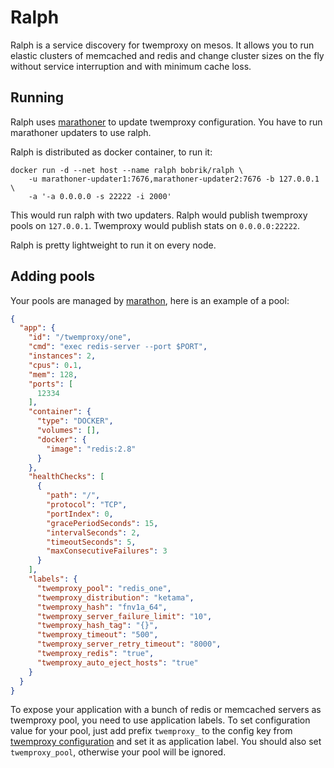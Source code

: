 # Ralph

Ralph is a service discovery for twemproxy on mesos. It allows you to run
elastic clusters of memcached and redis and change cluster sizes on
the fly without service interruption and with minimum cache loss.

## Running

Ralph uses [marathoner](https://github.com/bobrik/marathoner) to update
twemproxy configuration. You have to run marathoner updaters to use ralph.

Ralph is distributed as docker container, to run it:

```
docker run -d --net host --name ralph bobrik/ralph \
    -u marathoner-updater1:7676,marathoner-updater2:7676 -b 127.0.0.1 \
    -a '-a 0.0.0.0 -s 22222 -i 2000'
```

This would run ralph with two updaters. Ralph would publish
twemproxy pools on `127.0.0.1`. Twemproxy would publish stats
on `0.0.0.0:22222`.

Ralph is pretty lightweight to run it on every node.

## Adding pools

Your pools are managed by [marathon](https://mesosphere.github.io/marathon/),
here is an example of a pool:


```json
{
  "app": {
    "id": "/twemproxy/one",
    "cmd": "exec redis-server --port $PORT",
    "instances": 2,
    "cpus": 0.1,
    "mem": 128,
    "ports": [
      12334
    ],
    "container": {
      "type": "DOCKER",
      "volumes": [],
      "docker": {
        "image": "redis:2.8"
      }
    },
    "healthChecks": [
      {
        "path": "/",
        "protocol": "TCP",
        "portIndex": 0,
        "gracePeriodSeconds": 15,
        "intervalSeconds": 2,
        "timeoutSeconds": 5,
        "maxConsecutiveFailures": 3
      }
    ],
    "labels": {
      "twemproxy_pool": "redis_one",
      "twemproxy_distribution": "ketama",
      "twemproxy_hash": "fnv1a_64",
      "twemproxy_server_failure_limit": "10",
      "twemproxy_hash_tag": "{}",
      "twemproxy_timeout": "500",
      "twemproxy_server_retry_timeout": "8000",
      "twemproxy_redis": "true",
      "twemproxy_auto_eject_hosts": "true"
    }
  }
}
```

To expose your application with a bunch of redis or memcached servers as
twemproxy pool, you need to use application labels. To set configuration
value for your pool, just add prefix `twemproxy_` to the config key
from [twemproxy configuration](https://github.com/twitter/twemproxy#configuration)
and set it as application label. You should also set `twemproxy_pool`,
otherwise your pool will be ignored.
